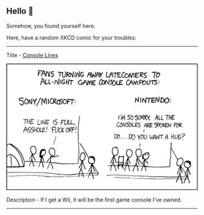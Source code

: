 ## Hello 👀

Somehow, you found yourself here.

Here, have a random XKCD comic for your troubles:

-----------------------------------

Title - [Console Lines](https://xkcd.com/186)

![Console Lines](./random_comic.png)

Description - If I get a Wii, it will be the first game console I've owned.

-----------------------------------